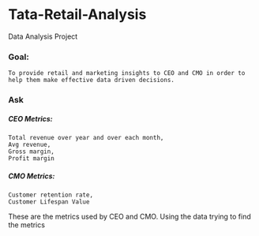 # Tata-Retail-Analysis
Data Analysis Project
### Goal:
	To provide retail and marketing insights to CEO and CMO in order to help them make effective data driven decisions. 
           
### Ask
##### CEO Metrics:
    Total revenue over year and over each month,
    Avg revenue,
    Gross margin,
    Profit margin
##### CMO Metrics:
    Customer retention rate,
    Customer Lifespan Value
These are the metrics used by CEO and CMO.
Using the data trying to find the metrics

